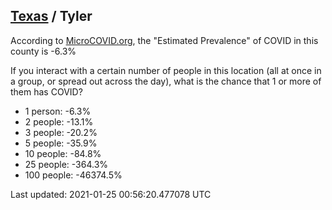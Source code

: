 
## [Texas](/united-states/texas) / Tyler

According to [MicroCOVID.org](http://microcovid.org),
the "Estimated Prevalence" of COVID in this county is -6.3%

If you interact with a certain number of people in this location
(all at once in a group, or spread out across the day), what is the chance that
1 or more of them has COVID?

- 1 person: -6.3%
- 2 people: -13.1%
- 3 people: -20.2%
- 5 people: -35.9%
- 10 people: -84.8%
- 25 people: -364.3%
- 100 people: -46374.5%

Last updated: 2021-01-25 00:56:20.477078 UTC

